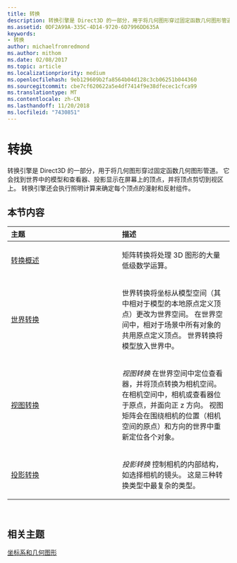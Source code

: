 ```yaml
---
title: 转换
description: 转换引擎是 Direct3D 的一部分，用于将几何图形穿过固定函数几何图形管道。
ms.assetid: 0DF2A99A-335C-4D14-9720-6D7996DD635A
keywords:
- 转换
author: michaelfromredmond
ms.author: mithom
ms.date: 02/08/2017
ms.topic: article
ms.localizationpriority: medium
ms.openlocfilehash: 9eb129609b2fa8564b04d128c3cb06251b044360
ms.sourcegitcommit: cbe7cf620622a5e4df7414f9e38dfecec1cfca99
ms.translationtype: MT
ms.contentlocale: zh-CN
ms.lasthandoff: 11/20/2018
ms.locfileid: "7430851"
---
```

# <a name="transforms"></a>转换


转换引擎是 Direct3D 的一部分，用于将几何图形穿过固定函数几何图形管道。 它会找到世界中的模型和查看器、投影显示在屏幕上的顶点，并将顶点剪切到视区上。 转换引擎还会执行照明计算来确定每个顶点的漫射和反射组件。

## <a name="span-idin-this-sectionspanin-this-section"></a><span id="in-this-section"></span>本节内容


<table>
<colgroup>
<col width="50%" />
<col width="50%" />
</colgroup>
<thead>
<tr class="header">
<th align="left">主题</th>
<th align="left">描述</th>
</tr>
</thead>
<tbody>
<tr class="odd">
<td align="left"><p><a href="transform-overview.md">转换概述</a></p></td>
<td align="left"><p>矩阵转换将处理 3D 图形的大量低级数学运算。</p></td>
</tr>
<tr class="even">
<td align="left"><p><a href="world-transform.md">世界转换</a></p></td>
<td align="left"><p>世界转换将坐标从模型空间（其中相对于模型的本地原点定义顶点）更改为世界空间。 在世界空间中，相对于场景中所有对象的共用原点定义顶点。 世界转换将模型放入世界中。</p></td>
</tr>
<tr class="odd">
<td align="left"><p><a href="view-transform.md">视图转换</a></p></td>
<td align="left"><p><em>视图转换</em> 在世界空间中定位查看器，并将顶点转换为相机空间。 在相机空间中，相机或查看器位于原点，并面向正 z 方向。 视图矩阵会在围绕相机的位置（相机空间的原点）和方向的世界中重新定位各个对象。</p></td>
</tr>
<tr class="even">
<td align="left"><p><a href="projection-transform.md">投影转换</a></p></td>
<td align="left"><p><em>投影转换</em> 控制相机的内部结构，如选择相机的镜头。 这是三种转换类型中最复杂的类型。</p></td>
</tr>
</tbody>
</table>

 

## <a name="span-idrelated-topicsspanrelated-topics"></a><span id="related-topics"></span>相关主题


[坐标系和几何图形](coordinate-systems-and-geometry.md)

 

 




